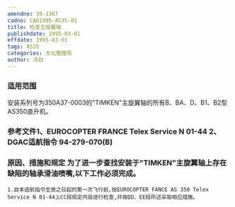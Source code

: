 ```yaml
---
amendno: 39-1367  
cadno: CAD1995-AS35-01  
title: 检查主旋翼轴  
publishdate: 1995-03-01  
effdate: 1995-03-01  
tags: AS35  
categories: 东北管理局  
author: 汤劲  
---
```

  
### 适用范围  
安装系列号为350A37-0003的"TIMKEN"主旋翼轴的所有B、BA、D、B1、B2型AS350直升机。  
  
<!--more-->  
### 参考文件1、EUROCOPTER FRANCE Telex Service N 01-44 2、DGAC适航指令 94-279-070(B)  
  
### 原因、措施和规定 为了进一步查找安装于"TIMKEN"主旋翼轴上存在缺陷的轴承滑油喷嘴,以下工作必须完成。  
    1.自本适航指令生效之日起的第一次飞行前,按EUROCOPTER FANCE AS 350 Telex Service N 01-44上CC段规定内容进行检查,并按DD、EE段所述采取相应措施。  
